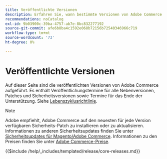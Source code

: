 ```yaml
---
title: Veröffentlichte Versionen
description: Erfahren Sie, wann bestimmte Versionen von Adobe Commerce veröffentlicht wurden.
recommendations: noCatalog
exl-id: 9b03900c-39ba-4757-ab7e-8bc832277192
source-git-commit: afe6b8ba4c1592e068b72156b72540346966c719
workflow-type: tm+mt
source-wordcount: '73'
ht-degree: 0%

---
```


# Veröffentlichte Versionen

Auf dieser Seite sind die veröffentlichten Versionen von Adobe Commerce aufgeführt. Es enthält Veröffentlichungstermine für alle Nebenversionen, Patches und Sicherheitsversionen sowie Termine für das Ende der Unterstützung. Siehe [Lebenszyklusrichtlinie](lifecycle-policy.md).

>[!NOTE]
>
>Adobe empfiehlt, Adobe Commerce auf den neuesten für jede Version verfügbaren Sicherheits-Patch zu installieren oder zu aktualisieren.
>Informationen zu anderen Sicherheitsupdates finden Sie unter [Sicherheitsupdates für Magento/Adobe Commerce](https://helpx.adobe.com/security/products/magento.html).
>Informationen zu den Preisen finden Sie unter [Adobe Commerce-Preise](https://business.adobe.com/products/magento/pricing.html).

{{$include /help/_includes/templated/release/core-releases.md}}
